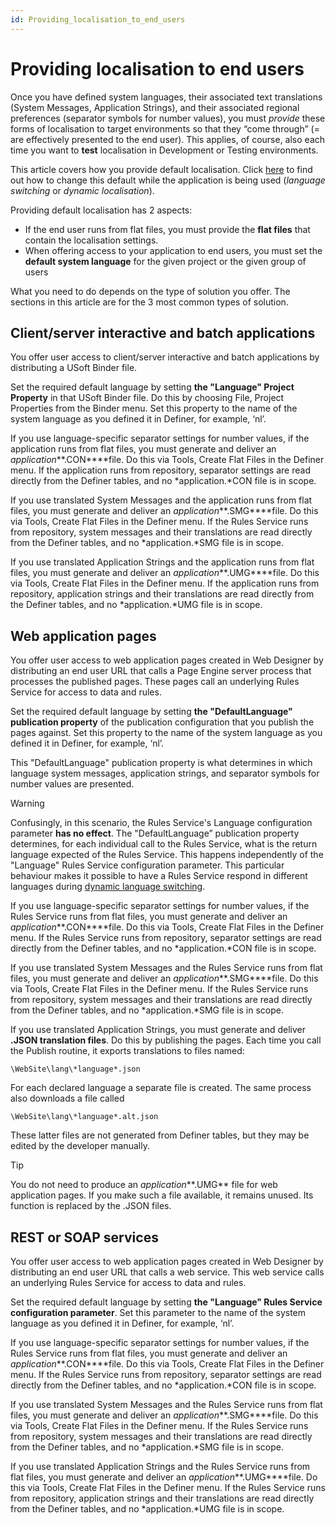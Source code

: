 ```yaml
---
id: Providing_localisation_to_end_users
---
```


# Providing localisation to end users

Once you have defined system languages, their associated text translations (System Messages, Application Strings), and their associated regional preferences (separator symbols for number values), you must *provide* these forms of localisation to target environments so that they “come through” (= are effectively presented to the end user). This applies, of course, also each time you want to **test** localisation in Development or Testing environments.

This article covers how you provide default localisation. Click [here](/docs/Modeller%20and%20Rules%20Engine/Localising%20your%20application/Dynamic%20language%20switching.md) to find out how to change this default while the application is being used (*language switching* or *dynamic localisation*).

Providing default localisation has 2 aspects:

- If the end user runs from flat files, you must provide the **flat files** that contain the localisation settings.
- When offering access to your application to end users, you must set the **default system language** for the given project or the given group of users

What you need to do depends on the type of solution you offer. The sections in this article are for the 3 most common types of solution.

## Client/server interactive and batch applications

You offer user access to client/server interactive and batch applications by distributing a USoft Binder file.

Set the required default language by setting **the "Language" Project Property** in that USoft Binder file. Do this by choosing File, Project Properties from the Binder menu. Set this property to the name of the system language as you defined it in Definer, for example, ‘nl’.

If you use language-specific separator settings for number values, if the application runs from flat files, you must generate and deliver an *application***.CON****file. Do this via Tools, Create Flat Files in the Definer menu. If the application runs from repository, separator settings are read directly from the Definer tables, and no *application.*CON file is in scope.

If you use translated System Messages and the application runs from flat files, you must generate and deliver an *application***.SMG****file. Do this via Tools, Create Flat Files in the Definer menu. If the Rules Service runs from repository, system messages and their translations are read directly from the Definer tables, and no *application.*SMG file is in scope.

If you use translated Application Strings and the application runs from flat files, you must generate and deliver an *application***.UMG****file. Do this via Tools, Create Flat Files in the Definer menu. If the application runs from repository, application strings and their translations are read directly from the Definer tables, and no *application.*UMG file is in scope.

## Web application pages

You offer user access to web application pages created in Web Designer by distributing an end user URL that calls a Page Engine server process that processes the published pages. These pages call an underlying Rules Service for access to data and rules.

Set the required default language by setting **the "DefaultLanguage" publication property** of the publication configuration that you publish the pages against. Set this property to the name of the system language as you defined it in Definer, for example, ‘nl’.

This "DefaultLanguage" publication property is what determines in which language system messages, application strings, and separator symbols for number values are presented.

> [!WARNING]
> Confusingly, in this scenario, the Rules Service's Language configuration parameter **has no effect**.
> The "DefaultLanguage” publication property determines, for each individual call to the Rules Service, what is the return language expected of the Rules Service. This happens independently of the "Language" Rules Service configuration parameter. This particular behaviour makes it possible to have a Rules Service respond in different languages during [dynamic language switching](/docs/Modeller%20and%20Rules%20Engine/Localising%20your%20application/Dynamic%20language%20switching.md).

If you use language-specific separator settings for number values, if the Rules Service runs from flat files, you must generate and deliver an *application***.CON****file. Do this via Tools, Create Flat Files in the Definer menu. If the Rules Service runs from repository, separator settings are read directly from the Definer tables, and no *application.*CON file is in scope.

If you use translated System Messages and the Rules Service runs from flat files, you must generate and deliver an *application***.SMG****file. Do this via Tools, Create Flat Files in the Definer menu. If the Rules Service runs from repository, system messages and their translations are read directly from the Definer tables, and no *application.*SMG file is in scope.

If you use translated Application Strings, you must generate and deliver **.JSON translation files**. Do this by publishing the pages. Each time you call the Publish routine, it exports translations to files named:

```
\WebSite\lang\*language*.json
```

For each declared language a separate file is created. The same process also downloads a file called

```
\WebSite\lang\*language*.alt.json
```

These latter files are not generated from Definer tables, but they may be edited by the developer manually.

> [!TIP]
> You do not need to produce an *application***.UMG** file for web application pages. If you make such a file available, it remains unused. Its function is replaced by the .JSON files.

## REST or SOAP services

You offer user access to web application pages created in Web Designer by distributing an end user URL that calls a web service. This web service calls an underlying Rules Service for access to data and rules.

Set the required default language by setting **the "Language" Rules Service configuration parameter**. Set this parameter to the name of the system language as you defined it in Definer, for example, ‘nl’.

If you use language-specific separator settings for number values, if the Rules Service runs from flat files, you must generate and deliver an *application***.CON****file. Do this via Tools, Create Flat Files in the Definer menu. If the Rules Service runs from repository, separator settings are read directly from the Definer tables, and no *application.*CON file is in scope.

If you use translated System Messages and the Rules Service runs from flat files, you must generate and deliver an *application***.SMG****file. Do this via Tools, Create Flat Files in the Definer menu. If the Rules Service runs from repository, system messages and their translations are read directly from the Definer tables, and no *application.*SMG file is in scope.

If you use translated Application Strings and the Rules Service runs from flat files, you must generate and deliver an *application***.UMG****file. Do this via Tools, Create Flat Files in the Definer menu. If the Rules Service runs from repository, application strings and their translations are read directly from the Definer tables, and no *application.*UMG file is in scope.
